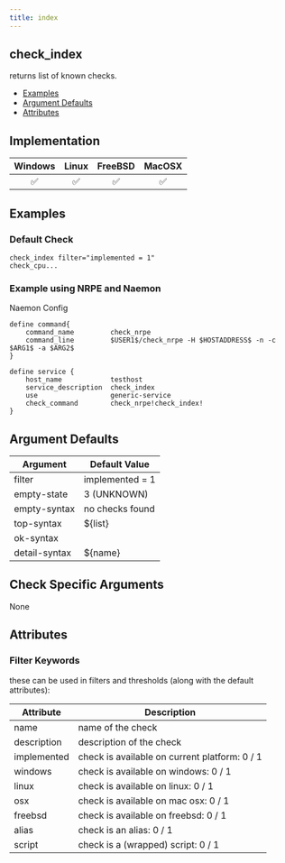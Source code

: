 ```yaml
---
title: index
---
```


## check_index

returns list of known checks.

- [Examples](#examples)
- [Argument Defaults](#argument-defaults)
- [Attributes](#attributes)

## Implementation

| Windows            | Linux              | FreeBSD            | MacOSX             |
|:------------------:|:------------------:|:------------------:|:------------------:|
| :white_check_mark: | :white_check_mark: | :white_check_mark: | :white_check_mark: |

## Examples

### Default Check

    check_index filter="implemented = 1"
    check_cpu...

### Example using NRPE and Naemon

Naemon Config

    define command{
        command_name         check_nrpe
        command_line         $USER1$/check_nrpe -H $HOSTADDRESS$ -n -c $ARG1$ -a $ARG2$
    }

    define service {
        host_name            testhost
        service_description  check_index
        use                  generic-service
        check_command        check_nrpe!check_index!
    }

## Argument Defaults

| Argument      | Default Value   |
| ------------- | --------------- |
| filter        | implemented = 1 |
| empty-state   | 3 (UNKNOWN)     |
| empty-syntax  | no checks found |
| top-syntax    | \${list}        |
| ok-syntax     |                 |
| detail-syntax | \${name}        |

## Check Specific Arguments

None

## Attributes

### Filter Keywords

these can be used in filters and thresholds (along with the default attributes):

| Attribute   | Description                                   |
| ----------- | --------------------------------------------- |
| name        | name of the check                             |
| description | description of the check                      |
| implemented | check is available on current platform: 0 / 1 |
| windows     | check is available on windows: 0 / 1          |
| linux       | check is available on linux: 0 / 1            |
| osx         | check is available on mac osx: 0 / 1          |
| freebsd     | check is available on freebsd: 0 / 1          |
| alias       | check is an alias: 0 / 1                      |
| script      | check is a (wrapped) script: 0 / 1            |
